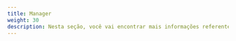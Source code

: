 ```yaml
---
title: Manager
weight: 30
description: Nesta seção, você vai encontrar mais informações referentes ao Manager do Horusec.
---
```


